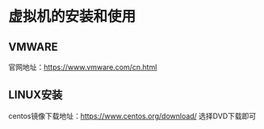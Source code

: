 # 虚拟机的安装和使用

## VMWARE

官网地址：https://www.vmware.com/cn.html

## LINUX安装

centos镜像下载地址：https://www.centos.org/download/ 选择DVD下载即可